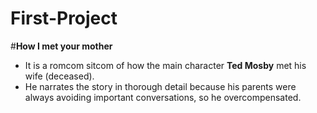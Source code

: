 # First-Project
#**How I met your mother**
- It is a romcom sitcom of how the main character **Ted Mosby** met his wife (deceased).
- He narrates the story in thorough detail because his parents were always avoiding important conversations, so he overcompensated. 
